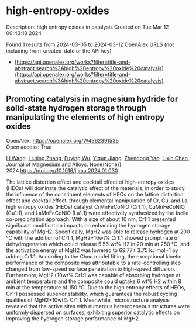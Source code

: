 # high-entropy-oxides
Description: high entropy oxides in catalysis
Created on Tue Mar 12 00:43:18 2024

Found 1 results from 2024-03-05 to 2024-03-12
OpenAlex URLS (not including from_created_date or the API key)
- [https://api.openalex.org/works?filter=title-and-abstract.search%3Ahigh%20entropy%20oxide%20catalysis](https://api.openalex.org/works?filter=title-and-abstract.search%3Ahigh%20entropy%20oxide%20catalysis)

## Promoting catalysis in magnesium hydride for solid-state hydrogen storage through manipulating the elements of high entropy oxides   

OpenAlex: https://openalex.org/W4392391536    
Open access: True
    
[Li Wang](https://openalex.org/A5004591407), [Liuting Zhang](https://openalex.org/A5067964625), [Fuying Wu](https://openalex.org/A5090373185), [Yiqun Jiang](https://openalex.org/A5089114394), [Zhendong Yao](https://openalex.org/A5048645037), [Lixin Chen](https://openalex.org/A5010466371), Journal of Magnesium and Alloys. None(None)] 2024.https://doi.org/10.1016/j.jma.2024.01.030.
    
The lattice distortion effect and cocktail effect of high-entropy oxides (HEOs) will dominate the catalytic effect of the materials, in order to study the influence of the constituent elements of HEOs on the lattice distortion effect and cocktail effect, through elemental manipulation of Cr, Cu, and La, high entropy oxides (HEOs) catalyst CrMnFeCoNiO (Cr1:1), CuMnFeCoNiO (Cu1:1), and LaMnFeCoNiO (La1:1) were effectively synthesized by the facile co-precipitation approach. With a size of about 10 nm, Cr1:1 presented significant modification impacts on enhancing the hydrogen storage capability of MgH2. Specifically, MgH2 was able to release hydrogen at 200 °C with the addition of Cr1:1, MgH2+10wt% Cr1:1 showed prompt rate of dehydrogenation which could release 5.56 wt% H2 in 20 min at 250 °C, and the activation energy of MgH2 was lowered to 69.77± 3.75 kJ⋅mol−1 by adding Cr1:1. According to the Chou model fitting, the exceptional kinetic performance of the composite was attributable to a rate-controlling step changed from low-speed surface penetration to high-speed diffusion. Furthermore, MgH2+10wt% Cr1:1 was capable of absorbing hydrogen at ambient temperature and the composite could uptake 6 wt% H2 within 8 min at the temperature of 150 °C. Due to the high entropy effects of HEOs, Cr1:1 possessed superior stability, which guarantees the robust cycling qualities of MgH2+10wt% Cr1:1. Meanwhile, microstructure analysis revealed that the active sites with numerous heterogeneous structures were uniformly dispersed on surfaces, exhibiting superior catalytic effects on improving the hydrogen storage performance of MgH2.    

    
